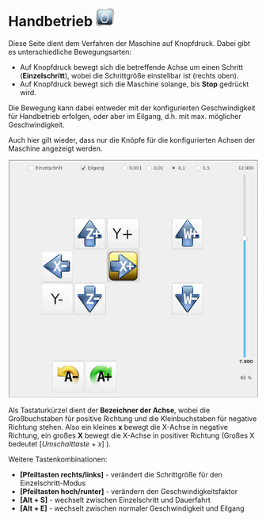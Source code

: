 # Handbetrieb ![Handbetrieb](images/SK_Manual.png)

Diese Seite dient dem Verfahren der Maschine auf Knopfdruck. Dabei gibt es unterschiedliche Bewegungsarten:
- Auf Knopfdruck bewegt sich die betreffende Achse um einen Schritt (**Einzelschritt**), wobei die Schrittgröße einstellbar ist (rechts oben).
- Auf Knopfdruck bewegt sich die Maschine solange, bis **Stop** gedrückt wird.

Die Bewegung kann dabei entweder mit der konfigurierten Geschwindigkeit für Handbetrieb erfolgen, oder aber im Eilgang, d.h. mit max. möglicher Geschwindigkeit.

Auch hier gilt wieder, dass nur die Knöpfe für die konfigurierten Achsen der
Maschine angezeigt werden.

![Handbetrieb](images/JogView.jpg)

Als Tastaturkürzel dient der **Bezeichner der Achse**, wobei die Großbuchstaben für
positive Richtung und die Kleinbuchstaben für negative Richtung stehen. Also ein
kleines **x** bewegt die X-Achse in negative Richtung, ein großes **X** bewegt die
X-Achse in positiver Richtung (Großes X bedeutet [*Umschalttaste* + *x*] ).

Weitere Tastenkombinationen:
- **[Pfeiltasten rechts/links]** - verändert die Schrittgröße für den Einzelschritt-Modus
- **[Pfeiltasten hoch/runter]** - verändern den Geschwindigkeitsfaktor
- **[Alt + S]** - wechselt zwischen Einzelschritt und Dauerfahrt
- **[Alt + E]** - wechselt zwischen normaler Geschwindigkeit und Eilgang
